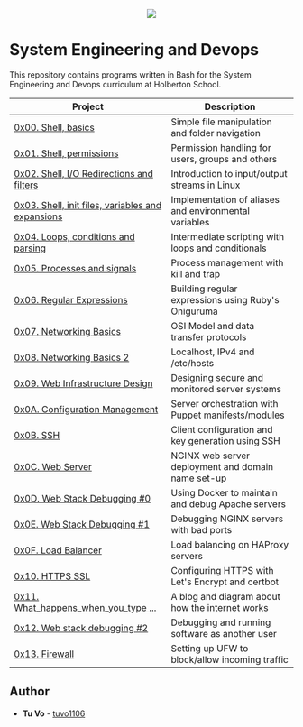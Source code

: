 <p align="center">
  <img src="http://www.holbertonschool.com/holberton-logo.png">
</p>

# System Engineering and Devops

This repository contains programs written in Bash for the System Engineering and Devops curriculum at Holberton School.

| Project                                                                                                                           | Description                                           |
| --------------------------------------------------------------------------------------------------------------------------------- | ----------------------------------------------------- |
| [0x00. Shell, basics ](./0x00-shell_basics)                                                                                       | Simple file manipulation and folder navigation        |
| [0x01. Shell, permissions ](./0x01-shell_permissions)                                                                             | Permission handling for users, groups and others      |
| [0x02. Shell, I/O Redirections and filters ](./0x02-shell_redirections)                                                           | Introduction to input/output streams in Linux         |
| [0x03. Shell, init files, variables and expansions ](./0x03-shell_variables_expansions)                                           | Implementation of aliases and environmental variables |
| [0x04. Loops, conditions and parsing ](./0x04-loops_conditions_and_parsing)                                                       | Intermediate scripting with loops and conditionals    |
| [0x05. Processes and signals ](./0x05-processes_and_signals)                                                                      | Process management with kill and trap                 |
| [0x06. Regular Expressions ](./0x06-)                                                                                             | Building regular expressions using Ruby's Oniguruma   |
| [0x07. Networking Basics ](./0x07-networking_basics)                                                                              | OSI Model and data transfer protocols                 |
| [0x08. Networking Basics 2 ](./0x08-networking_basics_2)                                                                          | Localhost, IPv4 and /etc/hosts                        |
| [0x09. Web Infrastructure Design ](./0x09-web_infrastructure_design)                                                              | Designing secure and monitored server systems         |
| [0x0A. Configuration Management ](./0x0A-configuration_management)                                                                | Server orchestration with Puppet manifests/modules    |
| [0x0B. SSH ](./0x0B-ssh)                                                                                                          | Client configuration and key generation using SSH     |
| [0x0C. Web Server ](./0x0C-web_server)                                                                                            | NGINX web server deployment and domain name set-up    |
| [0x0D. Web Stack Debugging #0 ](./0x0D-web_stack_debugging_0)                                                                     | Using Docker to maintain and debug Apache servers     |
| [0x0E. Web Stack Debugging #1 ](./0x0E-web_stack_debugging_1)                                                                     | Debugging NGINX servers with bad ports                |
| [0x0F. Load Balancer](./0x0F-load_balancer)                                                                                       | Load balancing on HAProxy servers                     |
| [0x10. HTTPS SSL](./0x10-https_ssl)                                                                                               | Configuring HTTPS with Let's Encrypt and certbot      |
| [0x11. What_happens_when_you_type \.\.\.](./0x11-what_happens_when_your_type_holbertonschool_com_in_your_browser_and_press_enter) | A blog and diagram about how the internet works       |
| [0x12. Web stack debugging #2](./0x12-web_stack_debugging_2)                                                                      | Debugging and running software as another user        |
| [0x13. Firewall](./0x13-firewall)                                                                                                 | Setting up UFW to block/allow incoming traffic        |

## Author

- **Tu Vo** - [tuvo1106](https:///github.com/tuvo1106)
